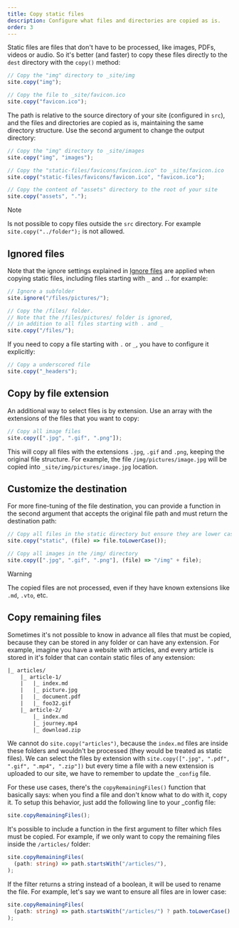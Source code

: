 ```yaml
---
title: Copy static files
description: Configure what files and directories are copied as is.
order: 3
---
```


Static files are files that don't have to be processed, like images, PDFs,
videos or audio. So it's better (and faster) to copy these files directly to the
`dest` directory with the `copy()` method:

```js
// Copy the "img" directory to _site/img
site.copy("img");

// Copy the file to _site/favicon.ico
site.copy("favicon.ico");
```

The path is relative to the source directory of your site (configured in `src`),
and the files and directories are copied as is, maintaining the same directory
structure. Use the second argument to change the output directory:

```js
// Copy the "img" directory to _site/images
site.copy("img", "images");

// Copy the "static-files/favicons/favicon.ico" to _site/favicon.ico
site.copy("static-files/favicons/favicon.ico", "favicon.ico");

// Copy the content of "assets" directory to the root of your site
site.copy("assets", ".");
```

> [!note]
>
> Is not possible to copy files outside the `src` directory. For example
> `site.copy("../folder");` is not allowed.

## Ignored files

Note that the ignore settings explained in [Ignore files](./ignore-files.md) are
applied when copying static files, including files starting with `_` and `.`.
for example:

```js
// Ignore a subfolder
site.ignore("/files/pictures/");

// Copy the /files/ folder.
// Note that the /files/pictures/ folder is ignored,
// in addition to all files starting with . and _
site.copy("/files/");
```

If you need to copy a file starting with `.` or `_`, you have to configure it
explicitly:

```js
// Copy a underscored file
site.copy("_headers");
```

## Copy by file extension

An additional way to select files is by extension. Use an array with the
extensions of the files that you want to copy:

```js
// Copy all image files
site.copy([".jpg", ".gif", ".png"]);
```

This will copy all files with the extensions `.jpg`, `.gif` and `.png`, keeping
the original file structure. For example, the file `/img/pictures/image.jpg`
will be copied into `_site/img/pictures/image.jpg` location.

## Customize the destination

For more fine-tuning of the file destination, you can provide a function in the
second argument that accepts the original file path and must return the
destination path:

```js
// Copy all files in the static directory but ensure they are lower case
site.copy("static", (file) => file.toLowerCase());

// Copy all images in the /img/ directory
site.copy([".jpg", ".gif", ".png"], (file) => "/img" + file);
```

> [!warning]
>
> The copied files are not processed, even if they have known extensions like
> `.md`, `.vto`, etc.

## Copy remaining files

Sometimes it's not possible to know in advance all files that must be copied,
because they can be stored in any folder or can have any extension. For example,
imagine you have a website with articles, and every article is stored in it's
folder that can contain static files of any extension:

```txt
|_ articles/
    |_ article-1/
    |   |_ index.md
    |   |_ picture.jpg
    |   |_ document.pdf
    |   |_ foo32.gif
    |_ article-2/
        |_ index.md
        |_ journey.mp4
        |_ download.zip
```

We cannot do `site.copy("articles")`, because the `index.md` files are inside
these folders and wouldn't be processed (they would be treated as static files).
We can select the files by extension with
`site.copy([".jpg", ".pdf", ".gif", ".mp4", ".zip"])` but every time a file with
a new extension is uploaded to our site, we have to remember to update the
`_config` file.

For these use cases, there's the `copyRemainingFiles()` function that basically
says: when you find a file and don't know what to do with it, copy it. To setup
this behavior, just add the following line to your _config file:

```ts
site.copyRemainingFiles();
```

It's possible to include a function in the first argument to filter which files
must be copied. For example, if we only want to copy the remaining files inside
the `/articles/` folder:

```ts
site.copyRemainingFiles(
  (path: string) => path.startsWith("/articles/"),
);
```

If the filter returns a string instead of a boolean, it will be used to rename
the file. For example, let's say we want to ensure all files are in lower case:

```ts
site.copyRemainingFiles(
  (path: string) => path.startsWith("/articles/") ? path.toLowerCase() : false,
);
```
